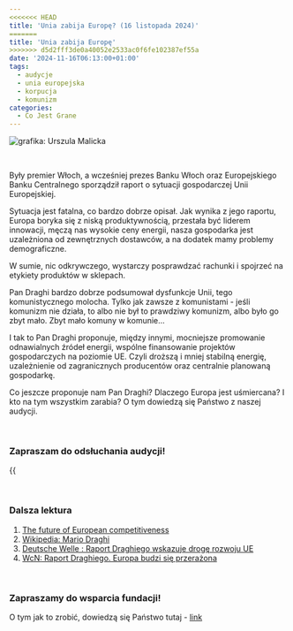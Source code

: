 ```yaml
---
<<<<<<< HEAD
title: 'Unia zabija Europę? (16 listopada 2024)'
=======
title: 'Unia zabija Europę'
>>>>>>> d5d2fff3de0a40052e2533ac0f6fe102387ef55a
date: '2024-11-16T06:13:00+01:00'
tags:
  - audycje
  - unia europejska
  - korpucja
  - komunizm
categories:
  - Co Jest Grane
---
```


![grafika: Urszula Malicka](/uploads/CJG_87_2024_11_16.png)

<br>

Były premier Włoch, a wcześniej prezes Banku Włoch oraz Europejskiego Banku Centralnego sporządził raport o sytuacji gospodarczej Unii Europejskiej. 

Sytuacja jest fatalna, co bardzo dobrze opisał. Jak wynika z jego raportu, Europa boryka się z niską produktywnością, przestała być liderem innowacji, męczą nas wysokie ceny energii, nasza gospodarka jest uzależniona od zewnętrznych dostawców, a na dodatek mamy problemy demograficzne.

W sumie, nic odkrywczego, wystarczy posprawdzać rachunki i spojrzeć na etykiety produktów w sklepach. 

Pan Draghi bardzo dobrze podsumował dysfunkcje Unii, tego komunistycznego molocha. Tylko jak zawsze z komunistami - jeśli komunizm nie działa, to albo nie był to prawdziwy komunizm, albo było go zbyt mało. Zbyt mało komuny w komunie...

I tak to Pan Draghi proponuje, między innymi, mocniejsze promowanie odnawialnych źródeł energii, wspólne finansowanie projektów gospodarczych na poziomie UE. Czyli droższą i mniej stabilną energię, uzależnienie od zagranicznych producentów oraz centralnie planowaną gospodarkę.

Co jeszcze proponuje nam Pan Draghi? Dlaczego Europa jest uśmiercana? I kto na tym wszystkim zarabia? O tym dowiedzą się Państwo z naszej audycji. 

<br>

### Zapraszam do odsłuchania audycji!

{{<audio src="audio/LONG CJG_87_2024_11_16.mp3" caption="Zapis audycji CJG">}}

<br>

### Dalsza lektura

1. [The future of European competitiveness](https://commission.europa.eu/document/download/97e481fd-2dc3-412d-be4c-f152a8232961_en?filename=The%20future%20of%20European%20competitiveness%20_%20A%20competitiveness%20strategy%20for%20Europe.pdf)
2. [Wikipedia: Mario Draghi](https://pl.wikipedia.org/wiki/Mario_Draghi)
3. [Deutsche Welle  : Raport Draghiego wskazuje drogę rozwoju UE](https://www.dw.com/pl/raport-draghiego-zasypa%C4%87-pieni%C4%99dzmi-dziur%C4%99-mi%C4%99dzy-ue-a-%C5%9Bwiatem/a-70172929)
4. [WcN: Raport Draghiego. Europa budzi się przerażona](https://wszystkoconajwazniejsze.pl/michal-klosowski-raport-draghiego/)


<br>

### Zapraszamy do wsparcia fundacji!
O tym jak to zrobić, dowiedzą się Państwo tutaj - [link](https://audycje.com.pl/posts/wsparcie/)
